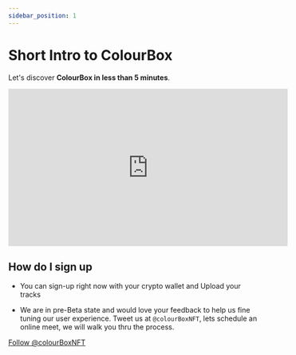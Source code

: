 ```yaml
---
sidebar_position: 1
---
```


# Short Intro to ColourBox

Let's discover **ColourBox in less than 5 minutes**.

<iframe width="560" height="315" src="https://www.youtube.com/embed/2cNrlTidMPI" title="YouTube video player" frameborder="0" allow="accelerometer; autoplay; clipboard-write; encrypted-media; gyroscope; picture-in-picture" allowfullscreen></iframe>

## How do I sign up

- You can sign-up right now with your crypto wallet and Upload your tracks

- We are in pre-Beta state and would love your feedback to help us fine tuning our user experience. Tweet us at `@colourBoxNFT`, lets schedule an online meet, we will walk you thru the process.

<a href="https://twitter.com/colourBoxNFT?ref_src=twsrc%5Etfw" class="twitter-follow-button" data-show-count="false">Follow @colourBoxNFT</a><script async src="https://platform.twitter.com/widgets.js" charset="utf-8"></script>


